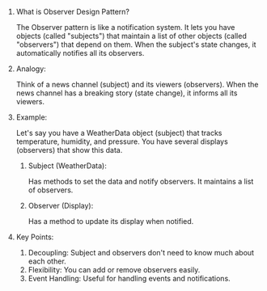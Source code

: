 1. What is Observer Design Pattern?

    The Observer pattern is like a notification system.  It lets you have objects (called "subjects") that maintain a list of other objects (called "observers") that depend on them. When the subject's state changes, it automatically notifies all its observers.


2. Analogy:

    Think of a news channel (subject) and its viewers (observers). When the news channel has a breaking story (state change), it informs all its viewers.


3. Example:

    Let's say you have a WeatherData object (subject) that tracks temperature, humidity, and pressure. You have several displays (observers) that show this data.

   1. Subject (WeatherData):
   
        Has methods to set the data and notify observers.  It maintains a list of observers.

   2. Observer (Display): 
   
        Has a method to update its display when notified.
4. Key Points:

    1. Decoupling: Subject and observers don't need to know much about each other. 
   2. Flexibility: You can add or remove observers easily. 
   3. Event Handling: Useful for handling events and notifications.